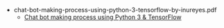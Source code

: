 * chat-bot-making-process-using-python-3-tensorflow-by-inureyes.pdf
    * [Chat bot making process using Python 3 & TensorFlow](https://www.slideshare.net/inureyes/chat-bot-making-process-using-python-3-tensorflow)

